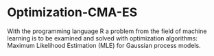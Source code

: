 # Optimization-CMA-ES

With the programming language R a problem from the field of machine learning is to be examined and solved with optimization algorithms: Maximum Likelihood Estimation (MLE) for Gaussian process models.
